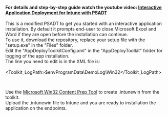 **For details and step-by-step guide watch the youtube video: [Interactive Application Deployment for Intune with PSADT](https://www.youtube.com/watch?v=phKeUzU-8qY&t=10s)** <br><br>
This is a modified PSADT to get you started with an interactive application installation. By default it prompts end-user to close Microsoft Excel and Word if they are open before the installation can continue. <br>
To use it, download the repository, replace your setup file with the "setup.exe" in the "Files" folder. <br>
Edit the "AppDeployToolkitConfig.xml" in the "AppDeployToolkit" folder for logging of the app installation. <br>
The line you need to edit is in the XML file is: <br>
<br>
<Toolkit_LogPath>$envProgramData\DemoLog\Win32</Toolkit_LogPath> <br>
<!-- Log path used for Toolkit logging. Change the above ^ path to your desired Win32 app installation log  --> <br>
Use the [Microsoft Win32 Content Prep Tool](https://github.com/microsoft/Microsoft-Win32-Content-Prep-Tool) to create .intunewin from the toolkit. <br>
Upload the .intunewin file to Intune and you are ready to installation the application on the endpoints. <br>
